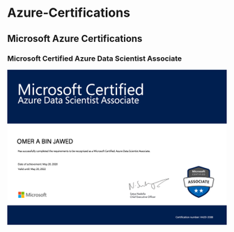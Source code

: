 # Azure-Certifications
## Microsoft Azure Certifications
### Microsoft Certified Azure Data Scientist Associate
![DP-100:Designing and Implementing a Data Science Solution on Azure](https://github.com/OBINJAWED/Azure-Certifications/blob/master/download.png)
